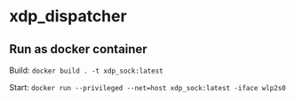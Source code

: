 # xdp_dispatcher

## Run as docker container
Build:
`docker build . -t xdp_sock:latest`

Start:
`docker run --privileged --net=host xdp_sock:latest -iface wlp2s0`
